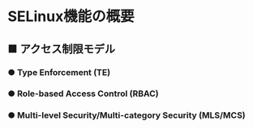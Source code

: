 # SELinux機能の概要
## ■ アクセス制限モデル
### ● Type Enforcement (TE)
### ● Role-based Access Control (RBAC)
### ● Multi-level Security/Multi-category Security (MLS/MCS)
